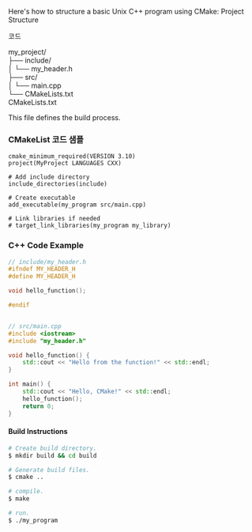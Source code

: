 Here's how to structure a basic Unix C++ program using CMake:
Project Structure

코드

my_project/  
├── include/  
│   └── my_header.h  
├── src/  
│   └── main.cpp  
└── CMakeLists.txt  
CMakeLists.txt

This file defines the build process.

### CMakeList 코드 샘플
```
cmake_minimum_required(VERSION 3.10)
project(MyProject LANGUAGES CXX)

# Add include directory
include_directories(include)

# Create executable
add_executable(my_program src/main.cpp)

# Link libraries if needed
# target_link_libraries(my_program my_library)
```


### C++ Code Example
```C++
// include/my_header.h
#ifndef MY_HEADER_H
#define MY_HEADER_H

void hello_function();

#endif
```

```C++

// src/main.cpp
#include <iostream>
#include "my_header.h"

void hello_function() {
    std::cout << "Hello from the function!" << std::endl;
}

int main() {
    std::cout << "Hello, CMake!" << std::endl;
    hello_function();
    return 0;
}
```

#### Build Instructions
```bash
# Create build directory.  
$ mkdir build && cd build

# Generate build files.  
$ cmake ..

# compile.
$ make

# run.
$ ./my_program
